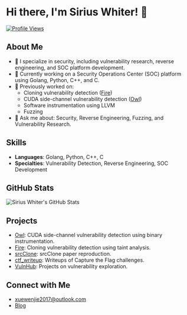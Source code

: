 # Hi there, I'm Sirius Whiter! 👋  
[![Profile Views](https://komarev.com/ghpvc/?username=siriuswhiter&style=flat-square)](https://github.com/siriuswhiter)  

## About Me  
- 🔐 I specialize in security, including vulnerability research, reverse engineering, and SOC platform development.  
- 🌱 Currently working on a Security Operations Center (SOC) platform using Golang, Python, C++, and C.  
- 🚀 Previously worked on:  
  - Cloning vulnerability detection ([Fire](https://github.com/siriuswhiter/Fire))  
  - CUDA side-channel vulnerability detection ([Owl](https://github.com/OwlCudaSCDetector/Owl))  
  - Software instrumentation using LLVM 
  - Fuzzing  
- 💬 Ask me about: Security, Reverse Engineering, Fuzzing, and Vulnerability Research.  

## Skills  
- **Languages**: Golang, Python, C++, C  
- **Specialties**: Vulnerability Detection, Reverse Engineering, SOC Development  

## GitHub Stats  
![Sirius Whiter's GitHub Stats](https://github-readme-stats.vercel.app/api?username=siriuswhiter&show_icons=true&theme=radical)  

## Projects  
- [Owl](https://github.com/OwlCudaSCDetector/Owl): CUDA side-channel vulnerability detection using binary instrumentation.  
- [Fire](https://github.com/siriuswhiter/Fire): Cloning vulnerability detection using taint analysis.  
- [srcClone](https://github.com/siriuswhiter/srcClone): srcClone paper reproduction.
- [ctf_writeup](https://github.com/siriuswhiter/ctf_writeup): Writeups of Capture the Flag challenges.  
- [VulnHub](https://github.com/siriuswhiter/VulnHub): Projects on vulnerability exploration.  

## Connect with Me  
- [xuewenjie2017@outlook.com](mailto:xuewenjie2017@outlook.com)
- [Blog](https://siriuswhiter.github.io)  

